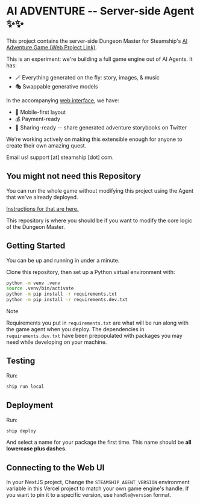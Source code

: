 # AI ADVENTURE -- Server-side Agent  ✨✨

This project contains the server-side Dungeon Master for Steamship's [AI Adventure Game (Web Project Link)](https://github.com/steamship-core/ai-adventure).

This is an experiment: we're building a full game engine out of AI Agents. It has:

- 🪄 Everything generated on the fly: story, images, & music
- 🎭 Swappable generative models

In the accompanying [web interface](https://github.com/steamship-core/ai-adventure), we have:

- 📱 Mobile-first layout
- 💰 Payment-ready
- 🚀 Sharing-ready -- share generated adventure storybooks on Twitter

We're working actively on making this extensible enough for anyone to create their own amazing quest.

Email us!  support [at] steamship [dot] com.

## You might not need this Repository

You can run the whole game without modifying this project using the Agent that we've already deployed.

[Instructions for that are here.](https://github.com/steamship-core/ai-adventure)

This repository is where you should be if you want to modify the core logic of the Dungeon Master.

## Getting Started

You can be up and running in under a minute.

Clone this repository, then set up a Python virtual environment with:

```bash
python -m venv .venv
source .venv/bin/activate
python -m pip install -r requirements.txt
python -m pip install -r requirements.dev.txt
```

> [!NOTE]
> Requirements you put in `requirements.txt` are what will be run along with the game agent when you deploy.
> The dependencies in `requirements.dev.txt` have been prepopulated with packages you may need while developing on your machine.

## Testing

Run:

```bash
ship run local
```

## Deployment

Run:

```bash
ship deploy
```

And select a name for your package the first time. This name should be **all lowercase plus dashes**.

## Connecting to the Web UI

In your NextJS project, Change the `STEAMSHIP_AGENT_VERSION` environment variable in this Vercel project to match your own game engine's handle.
If you want to pin it to a specific version, use `handle@version` format.




